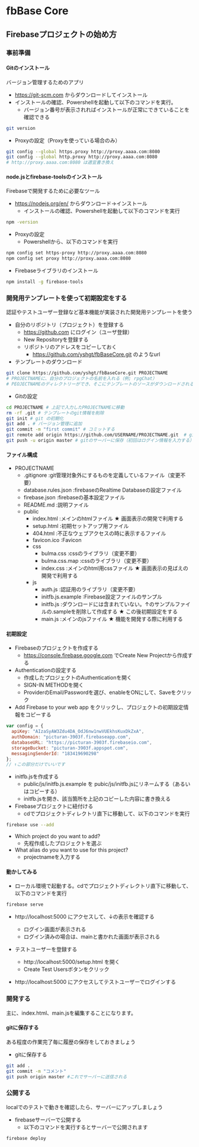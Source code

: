 # fbBase Core

## Firebaseプロジェクトの始め方

### 事前準備

#### Gitのインストール
バージョン管理するためのアプリ
- https://git-scm.com からダウンロードしてインストール
- インストールの確認、Powershellを起動して以下のコマンドを実行。
  - バージョン番号が表示されればインストールが正常にできていることを確認できる
```sh
git version
```
- Proxyの設定（Proxyを使っている場合のみ）
```sh
git config --global https.proxy http://proxy.aaaa.com:8080
git config --global http.proxy http://proxy.aaaa.com:8080
# http://proxy.aaaa.com:8080 は適宜書き換え
```

#### node.jsとfirebase-toolsのインストール
Firebaseで開発するために必要なツール
- https://nodejs.org/en/ からダウンロード→インストール
  - インストールの確認、Powershellを起動して以下のコマンドを実行
```sh
npm -version
```
- Proxyの設定
  - Powershellから、以下のコマンドを実行
```sh
npm config set https-proxy http://proxy.aaaa.com:8080
npm config set proxy http://proxy.aaaa.com:8080
```
- Firebaseライブラリのインストール
```sh
npm install -g firebase-tools
```

### 開発用テンプレートを使って初期設定をする
認証やテストユーザー登録など基本機能が実装された開発用テンプレートを使う
- 自分のリポジトリ（プロジェクト）を登録する
  - https://github.com にログイン（ユーザ登録）
  - New Repositoryを登録する
  - リポジトリのアドレスをコピーしておく
    - https://github.com/yshgt/fbBaseCore.git のようなurl
- テンプレートのダウンロード
```sh
git clone https://github.com/yshgt/fbBaseCore.git PROJECTNAME
# PROJECTNAMEに、自分のプロジェクトの名前を入れる（例; rpgChat）
# PEOJECTNAMEのディレクトリーができ、そこにテンプレートのソースがダウンロードされる
```
- Gitの設定
```sh
cd PROJECTNAME # 上記で入力したPROJECTNAMEに移動
rm -rf .git # テンプレートのgit情報を削除
git init # git の初期化
git add . # バージョン管理に追加
git commit -m "first commit" # コミットする
git remote add origin https://github.com/USERNAME/PROJECTNAME.git  # gitのサーバー保存先を設定
git push -u origin master # gitのサーバーに保存（初回はログイン情報を入力する）
```

#### ファイル構成
- PROJECTNAME
  - .gitignore  :git管理対象外にするものを定義しているファイル（変更不要）
  - database.rules.json :firebaseのRealtime Databaseの設定ファイル
  - firebase.json :firebaseの基本設定ファイル
  - README.md :説明ファイル
  - public
    - index.html :メインのhtmlファイル ★ 画面表示の開発で利用する
    - setup.html :初期セットアップ用ファイル
    - 404.html :不正なウェブアクセスの時に表示するファイル
    - favicon.ico :Favicon
    - css
      - bulma.css :cssのライブラリ（変更不要）
      - bulma.css.map :cssのライブラリ（変更不要）
      - index.css :メインのhtml用cssファイル ★ 画面表示の見ばえの開発で利用する
    - js
      - auth.js :認証用のライブラリ（変更不要）
      - initfb.js.example :Firebase設定ファイルのサンプル
      - initfb.js :ダウンロードには含まれていない。↑のサンプルファイルの.sampleを削除して作成する ★ この後初期設定をする
      - main.js :メインのjsファイル ★ 機能を開発する際に利用する

#### 初期設定
- Firebaseのプロジェクトを作成する
  - https://console.firebase.google.com でCreate New Projectから作成する
- Authenticationの設定する
  - 作成したプロジェクトのAuthenticationを開く
  - SIGN-IN METHODを開く
  - ProviderのEmail/Passwordを選び、enableをONにして、Saveをクリック
- Add Firebase to your web app をクリックし、プロジェクトの初期設定情報をコピーする
```javascript
var config = {
  apiKey: "AIzaSyAW3Zdu4DA_OdJ6nw1nwVUEkhsKuxDkZxA",
  authDomain: "picturan-3903f.firebaseapp.com",
  databaseURL: "https://picturan-3903f.firebaseio.com",
  storageBucket: "picturan-3903f.appspot.com",
  messagingSenderId: "183419690298"
};
// ↑この部分だけでいいです
```
- initfb.jsを作成する
  - public/js/initfb.js.example を pubic/js/initfb.jsにリネームする（あるいはコピーする）
  - initfb.jsを開き、該当箇所を上記のコピーした内容に書き換える
- Firebaseプロジェクトに紐付ける
  - cdでプロジェクトディレクトリ直下に移動して、以下のコマンドを実行
```sh
firebase use --add
```
  - Which project do you want to add?
    - 先程作成したプロジェクトを選ぶ
  - What alias do you want to use for this project?
    - projectnameを入力する

#### 動かしてみる
- ローカル環境で起動する。cdでプロジェクトディレクトリ直下に移動して、以下のコマンドを実行
```sh
firebase serve
```
- http://localhost:5000 にアクセスして、↓の表示を確認する
  - ログイン画面が表示される
  - ログイン済みの場合は、mainと書かれた画面が表示される

- テストユーザーを登録する
  - http://localhost:5000/setup.html を開く
  - Create Test Usersボタンをクリック

- http://localhost:5000 にアクセスしてテストユーザーでログインする


### 開発する
主に、index.html、main.jsを編集することになります。

#### gitに保存する
ある程度の作業完了毎に履歴の保存をしておきましょう
- gitに保存する
```sh
git add .
git commit -m "コメント"
git push origin master #これでサーバーに送信される
```

### 公開する
localでのテストで動きを確認したら、サーバーにアップしましょう
- firebaseサーバーで公開する
  - 以下のコマンドを実行するとサーバーで公開されます
```sh
firebase deploy
```

